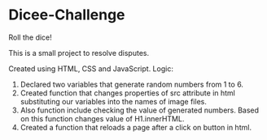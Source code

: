 # Dicee-Challenge
Roll the dice!

This is a small project to resolve disputes. 

Created using HTML, CSS and JavaScript.
Logic:
1. Declared two variables that generate random numbers from 1 to 6.
2. Created function that changes properties of src attribute in html substituting our variables into the names of image files.
3. Also function include checking the value of generated numbers. Based on this function changes value of H1.innerHTML.
4. Created a function that reloads a page after a click on button in html.
